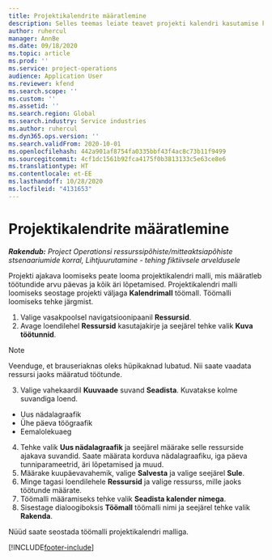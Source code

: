 ```yaml
---
title: Projektikalendrite määratlemine
description: Selles teemas leiate teavet projekti kalendri kasutamise kohta, et jälgida projekti ajakava.
author: ruhercul
manager: AnnBe
ms.date: 09/18/2020
ms.topic: article
ms.prod: ''
ms.service: project-operations
audience: Application User
ms.reviewer: kfend
ms.search.scope: ''
ms.custom: ''
ms.assetid: ''
ms.search.region: Global
ms.search.industry: Service industries
ms.author: ruhercul
ms.dyn365.ops.version: ''
ms.search.validFrom: 2020-10-01
ms.openlocfilehash: 442a901af8754fa0335bbf43f4ac8c73b11f9499
ms.sourcegitcommit: 4cf1dc1561b92fca4175f0b3813133c5e63ce8e6
ms.translationtype: HT
ms.contentlocale: et-EE
ms.lasthandoff: 10/28/2020
ms.locfileid: "4131653"
---
```

# <a name="define-project-calendars"></a>Projektikalendrite määratlemine

_**Rakendub:** Project Operationsi ressurssipõhiste/mitteaktsiapõhiste stsenaariumide korral,  Lihtjuurutamine - tehing fiktiivsele arveldusele_

Projekti ajakava loomiseks peate looma projektikalendri malli, mis määratleb töötundide arvu päevas ja kõik äri lõpetamised. Projektikalendri malli loomiseks seostage projekti väljaga **Kalendrimall** töömall. Töömalli loomiseks tehke järgmist.

1. Valige vasakpoolsel navigatsioonipaanil **Ressursid**. 
2. Avage loendilehel **Ressursid** kasutajakirje ja seejärel tehke valik **Kuva töötunnid**.

  > [!NOTE]
  > Veenduge, et brauseriaknas oleks hüpikaknad lubatud. Nii saate vaadata ressursi jaoks määratud töötunde.
  
3. Valige vahekaardil **Kuuvaade** suvand **Seadista**. Kuvatakse kolme suvandiga loend. 

  - Uus nädalagraafik
  - Ühe päeva töögraafik
  - Eemalolekuaeg

4. Tehke valik **Uus nädalagraafik** ja seejärel määrake selle ressurside ajakava suvandid. Saate määrata korduva nädalagraafiku, iga päeva tunniparameetrid, äri lõpetamised ja muud.
5. Määrake kuupäevavahemik, valige **Salvesta** ja valige seejärel **Sule**. 
6. Minge tagasi loendilehele **Ressursid** ja valige ressurss, mille jaoks töötunde määrate. 
7. Töömalli määramiseks tehke valik **Seadista kalender nimega**. 
8. Sisestage dialoogiboksis **Töömall** töömalli nimi ja seejärel tehke valik **Rakenda**. 

Nüüd saate seostada töömalli projektikalendri malliga.


[!INCLUDE[footer-include](../includes/footer-banner.md)]